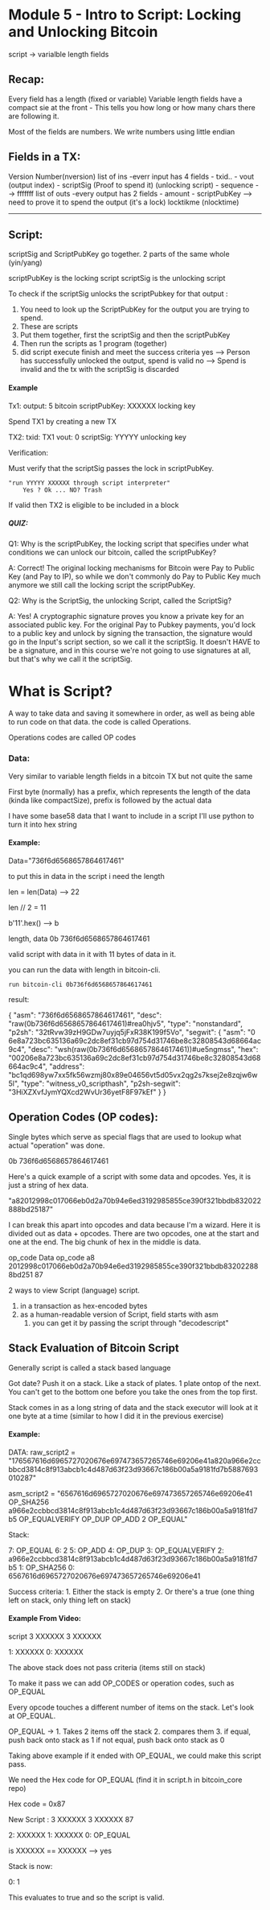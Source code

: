 # Module 5 - Intro to Script: Locking and Unlocking Bitcoin

script -> varialble length fields
## Recap:

Every field has a length (fixed or variable)
Variable length fields have a compact sie at the front
    - This tells you how long or how many chars there are following it.

Most of the fields are numbers. We write numbers using little endian

## Fields in a TX:

Version Number(nversion)
list of ins
    -everr input has 4 fields
        - txid..
        - vout (output index)
        - scriptSig (Proof to spend it) (unlocking script)
        - sequence --> fffffff
list of outs
    -every output has 2 fields
        - amount
        - scriptPubKey --> need to prove it to spend the output (it's a lock)
locktikme (nlocktime)


--------------------

## Script:

scriptSig and ScriptPubKey go together. 2 parts of the same whole (yin/yang)

scriptPubKey is the locking script 
scriptSig is the unlocking script 

To check if the scriptSig unlocks the scriptPubkey for that output :

1) You need to look up the ScriptPubKey for the output you are trying to spend.  
2) These are scripts
3) Put them together, first the scriptSig and then the scriptPubKey
4) Then run the scripts as 1 program (together) 
5) did script execute finish and meet the success  criteria
    yes --> Person has successfully unlocked the output, spend is valid
    no --> Spend is invalid and the tx with the scriptSig is discarded 


#### Example

Tx1:
    output: 5 bitcoin
    scriptPubKey: XXXXXX locking key

Spend TX1 by creating a new TX

TX2:
    txid: TX1
    vout: 0
    scriptSig: YYYYY unlocking key

Verification:

Must verify that the scriptSig passes the lock in scriptPubKey.

    "run YYYYY XXXXXX through script interpreter"
        Yes ? Ok ... NO? Trash

If valid then TX2 is eligible to be included in a block


##### QUIZ:

Q1: Why is the scriptPubKey, the locking script that specifies under what conditions we can unlock our bitcoin, called the scriptPubKey?

A: Correct! The original locking mechanisms for Bitcoin were Pay to Public Key (and Pay to IP), so while we don't commonly do Pay to Public Key much anymore we still call the locking script the scriptPubKey.

Q2: Why is the ScriptSig, the unlocking Script, called the ScriptSig?

A: Yes! A cryptographic signature proves you know a private key for an associated public key. For the original Pay to Pubkey payments, you'd lock to a public key and unlock by signing the transaction, the signature would go in the Input's script section, so we call it the scriptSig. It doesn't HAVE to be a signature, and in this course we're not going to use signatures at all, but that's why we call it the scriptSig.


# What is Script?

A way to take data and saving it somewhere in order, as well as being able to run code on that data. the code is called Operations. 

Operations codes are called OP codes

### Data:

Very similar to variable length fields in a bitcoin TX but not quite the same

First byte (normally) has a prefix, which represents the length of the data (kinda like compactSize), prefix is followed by the actual data

I have some base58 data that I want to include in a script
I'll use python to turn it into hex string

#### Example:

Data="736f6d6568657864617461"

to put this in data in the script i need the length

len = len(Data)
--> 22 

len // 2 = 11

b'11'.hex()
--> b

length,  data
0b        736f6d6568657864617461  


valid script with data in it with 11 bytes of data in it.

you can run the data with length in bitcoin-cli.

    run bitcoin-cli 0b736f6d6568657864617461  

result:

{
  "asm": "736f6d6568657864617461",
  "desc": "raw(0b736f6d6568657864617461)#rea0hjv5",
  "type": "nonstandard",
  "p2sh": "32tRvw39zH9GDw7uyjq5jFxR38K199f5Vo",
  "segwit": {
    "asm": "0 6e8a723bc635136a69c2dc8ef31cb97d754d31746be8c32808543d68664ac9c4",
    "desc": "wsh(raw(0b736f6d6568657864617461))#ue5ngmss",
    "hex": "00206e8a723bc635136a69c2dc8ef31cb97d754d31746be8c32808543d68664ac9c4",
    "address": "bc1qd698yw7xx5fk56wzmj80x89e04656vt5d05vx2qg2s7ksej2e8zqjw6w5l",
    "type": "witness_v0_scripthash",
    "p2sh-segwit": "3HiXZXvfJymYQXcd2WvUr36yetF8F97kEf"
  }
}

## Operation Codes (OP codes):

Single bytes which serve as special flags that are used to lookup what actual "operation" was done.

0b 736f6d6568657864617461  

Here's a quick example of a script with some data and opcodes. Yes, it is just a string of hex data.

"a82012998c017066eb0d2a70b94e6ed3192985855ce390f321bbdb832022888bd25187"

I can break this apart into opcodes and data because I'm a wizard. Here it is divided out as data + opcodes. There are two opcodes, one at the start and one at the end. The big chunk of hex in the middle is data.


op_code Data                                                               op_code
a8      2012998c017066eb0d2a70b94e6ed3192985855ce390f321bbdb832022888bd251 87

2 ways to view Script (language) script.

1. in a transaction as hex-encoded bytes
2. as a human-readable version of Script, field starts with asm
    1. you can get it by passing the script through "decodescript" 


 
## Stack Evaluation of Bitcoin Script

Generally script is called a stack based language

Got date? Push it on a stack. Like a stack of plates. 1 plate ontop of the next.
You can't get to the bottom one before you take the ones from the top first.

Stack comes in as a long string of data and the stack executor will look at it one byte at a time (similar to how I did it in the previous exercise) 

#### Example:

DATA: raw_script2 = "176567616d6965727020676e697473657265746e69206e41a820a966e2ccbbcd3814c8f913abcb1c4d487d63f23d93667c186b00a5a9181fd7b5887693010287"

asm_script2 = "6567616d6965727020676e697473657265746e69206e41 OP_SHA256 a966e2ccbbcd3814c8f913abcb1c4d487d63f23d93667c186b00a5a9181fd7b5 OP_EQUALVERIFY OP_DUP OP_ADD 2 OP_EQUAL"

Stack:

7: OP_EQUAL
6: 2
5: OP_ADD
4: OP_DUP
3: OP_EQUALVERIFY
2: a966e2ccbbcd3814c8f913abcb1c4d487d63f23d93667c186b00a5a9181fd7b5
1: OP_SHA256
0: 6567616d6965727020676e697473657265746e69206e41


Success criteria: 
    1. Either the stack is empty 
    2. Or there's a true (one thing left on stack, only thing left on stack)
  
#### Example From Video:

script 3 XXXXXX 3 XXXXXX

1: XXXXXX
0: XXXXXX


The above stack does not pass criteria (items still on stack)

To make it pass we can add OP_CODES or operation codes, such as OP_EQUAL

Every opcode touches a different number of items on the stack. Let's look at OP_EQUAL.


OP_EQUAL -> 
    1. Takes 2 items off the stack
    2. compares them
    3. if equal, push back onto stack as 1
        if not equal, push back onto stack as 0 

Taking above example if it ended with OP_EQUAL, we could make this script pass. 

We need the Hex code for OP_EQUAL (find it in script.h in bitcoin_core repo)

Hex code = 0x87

New Script : 3 XXXXXX 3 XXXXXX 87 

2: XXXXXX
1: XXXXXX
0: OP_EQUAL

is XXXXXX == XXXXXX --> yes

Stack is now:

0: 1

This evaluates to true and so the script is valid.



